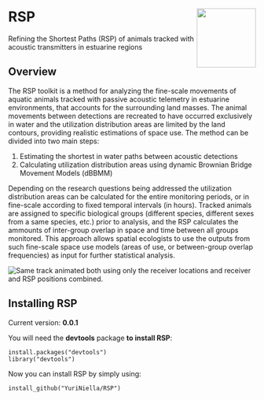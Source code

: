 
# RSP<img src="RSP_logo.png" align="right" width="120" />

Refining the Shortest Paths (RSP) of animals tracked with acoustic
transmitters in estuarine regions

## Overview

The RSP toolkit is a method for analyzing the fine-scale movements of
aquatic animals tracked with passive acoustic telemetry in estuarine
environments, that accounts for the surrounding land masses. The animal
movements between detections are recreated to have occurred exclusively
in water and the utilization distribution areas are limited by the land
contours, providing realistic estimations of space use. The method can
be divided into two main steps:

1)  Estimating the shortest in water paths between acoustic detections
2)  Calculating utilization distribution areas using dynamic Brownian
    Bridge Movement Models (dBBMM)

Depending on the research questions being addressed the utilization
distribution areas can be calculated for the entire monitoring periods,
or in fine-scale according to fixed temporal intervals (in hours).
Tracked animals are assigned to specific biological groups (different
species, different sexes from a same species, etc.) prior to analysis,
and the RSP calculates the ammounts of inter-group overlap in space and
time between all groups monitored. This approach allows spatial
ecologists to use the outputs from such fine-scale space use models
(areas of use, or between-group overlap frequencies) as input for
further statistical analysis.

![Same track animated both using **only the receiver locations** and
**receiver and RSP positions combined**.](animationRSP.gif)

## Installing RSP

Current version: **0.0.1**

You will need the **devtools** package **to install RSP**:

``` 
install.packages("devtools")
library("devtools")     
```

Now you can install RSP by simply using:

    install_github("YuriNiella/RSP")
